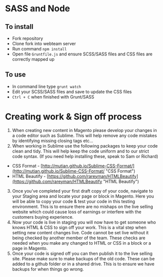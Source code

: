 # SASS and Node #

## To install ##

* Fork repository
* Clone fork into webteam server
* Run command ```npm install```
* Open file ```Gruntfile.js``` and ensure SCSS/SASS files and CSS files are correctly mapped up

## To use ##

* In command line type ```grunt watch```
* Edit your SCSS/SASS files and save to update the CSS files
* ```Ctrl + C``` when finished with Grunt/SASS


# Creating work & Sign off process #

1. When creating new content in Magento please develop your changes in a code editor such as Sublime. This will help remove any code mistakes by identifying missing closing tags etc... 
2. When working in Sublime use the following packages to keep your code clean and tidy. This will help keep the code uniform and to our strict code syntax. (If you need help installing these, speak to Sam or Richard)
* CSS Format - [http://mutian.github.io/Sublime-CSS-Format/](http://mutian.github.io/Sublime-CSS-Format/ "CSS Format")
* HTML Beautify -  [https://github.com/rareyman/HTMLBeautify](https://github.com/rareyman/HTMLBeautify "HTML Beautify")
3. Once you've completed your first draft copy of your code, navigate to your Staging area and locate your page or block in Magento. Here you will be able to copy your code & test your code in this testing environment. This is to ensure there are no mishaps on the live selling website which could cause loss of earnings or interfere with the customers buying experience. 
4. Now your code is live in staging you will now have to get someone who knows HTML & CSS to sign off your work. This is a vital step when setting new content changes live. Code cannot be set live without it being checked by another member of the team. These checks are needed when you make any changed to HTML or CSS in a block or a page in Magento. 
5. Once your code is signed off you can then publish it to the live selling site. Please make sure to make backups of the old code. These can be added to a github folder or in a shared drive. This is to ensure we have backups for when things go wrong. 
